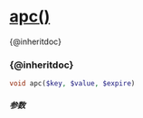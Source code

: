 [apc()](http://twinh.github.com/widget/api/apc)
===============================================

{@inheritdoc}

### {@inheritdoc}
```php
void apc($key, $value, $expire)
```

##### 参数

